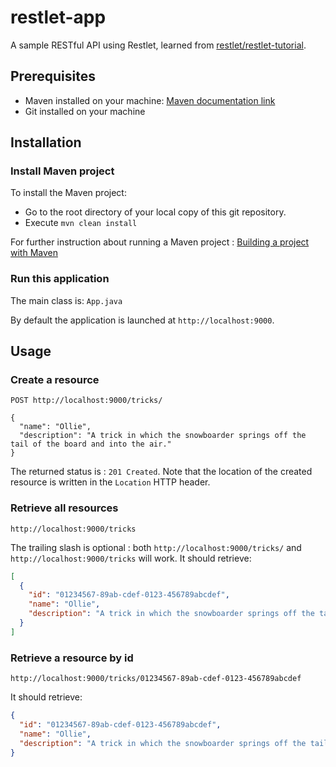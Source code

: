 # restlet-app

A sample RESTful API using Restlet, learned from [restlet/restlet-tutorial](https://github.com/restlet/restlet-tutorial).

## Prerequisites

- Maven installed on your machine: [Maven documentation link](http://maven.apache.org/)
- Git installed on your machine

## Installation

### Install Maven project

To install the Maven project:

- Go to the root directory of your local copy of this git repository.
- Execute `mvn clean install`

For further instruction about running a Maven project : [Building a project with Maven](http://maven.apache.org/run-maven/)

### Run this application

The main class is: `App.java`

By default the application is launched at `http://localhost:9000`.

## Usage

### Create a resource

`POST http://localhost:9000/tricks/`

```
{
  "name": "Ollie",
  "description": "A trick in which the snowboarder springs off the tail of the board and into the air."
}
```

The returned status is : `201 Created`. Note that the location of the created resource is written in the `Location` HTTP header.

### Retrieve all resources

```
http://localhost:9000/tricks
```

The trailing slash is optional : both `http://localhost:9000/tricks/` and `http://localhost:9000/tricks` will work. It should retrieve:

```json
[
  {
    "id": "01234567-89ab-cdef-0123-456789abcdef",
    "name": "Ollie",
    "description": "A trick in which the snowboarder springs off the tail of the board and into the air."
  }
]
```

### Retrieve a resource by id

```
http://localhost:9000/tricks/01234567-89ab-cdef-0123-456789abcdef
```

It should retrieve:

```json
{
  "id": "01234567-89ab-cdef-0123-456789abcdef",
  "name": "Ollie",
  "description": "A trick in which the snowboarder springs off the tail of the board and into the air."
}
```
